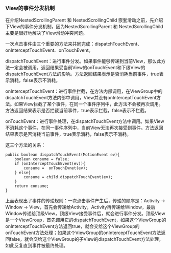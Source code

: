 ### View的事件分发机制
在介绍NestedScrollingParent 和 NestedScrollingChild 嵌套滑动之前，先介绍下View的事件分发机制，因为NestedScrollingParent 和 NestedScrollingChild 主要是很好地解决了View滑动冲突问题。

一次点击事件由三个重要的方法来共同完成：dispatchTouchEvent、onInterceptTouchEvent、onTouchEvent。

dispatchTouchEvent：进行事件分发。如果事件能够传递到当前View，那么此方法一定会被调用，返回结果受当前View的onTouchEvent和下级View的dispatchTouchEvent方法的影响。方法返回结果表示是否消耗当前事件，true表示消耗，false表示不消耗。

onInterceptTouchEvent：进行事件拦截，在方法内部调用，在ViewGroup中的dispatchTouchEvent方法内部中调用，View并没有onInterceptTouchEvent方法。如果View拦截了某个事件，在同一个事件序列中，此方法不会被再次调用。方法返回结果表示是否拦截当前事件，true表示拦截，false表示不拦截。

onTouchEvent：进行事件处理，在dispatchTouchEvent方法中调用。如果View不消耗这个事件，在同一事件序列中，当前View无法再次接受到事件。方法返回结果表示是否消耗当前事件，true表示消耗，false表示不消耗。

这三个方法的关系：

```
public boolean dispatchTouchEvent(MotionEvent ev){
    boolean consume = false;
    if (onInterceptTouchEvent(ev)){
        consume =  onTouchEvnet(ev);
    } else{
        consume = child.dispatchTouchEvent(ev);
    }
    return consume;
}
```



上面表现出了事件的传递规则：一次点击事件产生后，传递的顺序是：Activity → Window → View，首先会传递给Activity，Activity再传递给Window，最后Window传递给顶级View，顶级View接受事件后，就会进行事件分发。顶级View是一个ViewGroup，首先调用它的dispatchTouchEvent，如果这个ViewGroup的onInterceptTouchEvent方法返回true，就会交给这个ViewGroup的onTouchEvent方法处理；如果这个ViewGroup的onInterceptTouchEvent方法返回false，就会交给这个ViewGroup的子View的dispatchTouchEvent方法处理，如此反复直到事件被最终处理。


